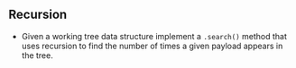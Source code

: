 ## Recursion
* Given a working tree data structure implement a `.search()` method that uses recursion to find the number of times a given payload appears in the tree.
